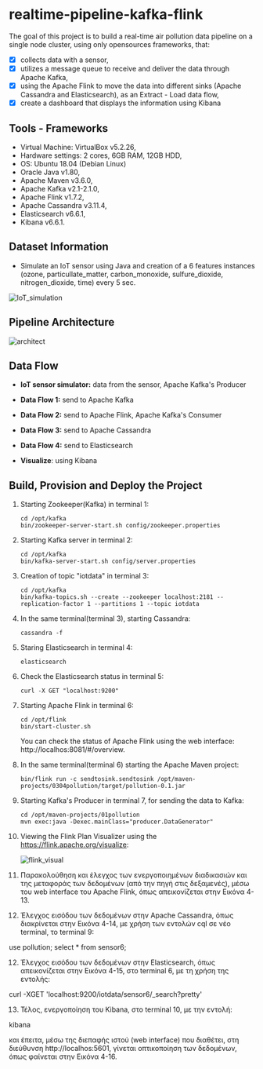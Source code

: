 # realtime-pipeline-kafka-flink
The goal of this project is to build a real-time air pollution data pipeline on a single node cluster, using only opensources frameworks, that:
- [x] collects data with a sensor, 
- [x] utilizes a message queue to receive and deliver the data through Apache Kafka,
- [x] using the Apache Flink to move the data into different sinks (Apache Cassandra and Elasticsearch), as an Extract - Load data flow, 
- [x] create a dashboard that displays the information using Kibana

## **Tools - Frameworks** ##
- Virtual Machine: VirtualBox v5.2.26, 
- Hardware settings: 2 cores, 6GB RAM, 12GB HDD, 
- OS: Ubuntu 18.04 (Debian Linux) 
- Oracle Java v1.80,
- Apache Maven v3.6.0,
- Apache Kafka v2.1-2.1.0,
- Apache Flink v1.7.2,
- Apache Cassandra v3.11.4,
- Elasticsearch v6.6.1,
- Kibana v6.6.1.


## Dataset Information ##
- Simulate an IoT sensor using Java and creation of a 6 features instances (ozone, particullate_matter, carbon_monoxide, sulfure_dioxide, nitrogen_dioxide, time)   every 5 sec.

![IoT_simulation](https://github.com/ioantsep/realtime-pipeline-kafka-flink/blob/main/images/IoT_simul.png)


## Pipeline Architecture ##

![architect](https://github.com/ioantsep/realtime-pipeline-kafka-flink/blob/main/images/architect_system.png)



## **Data Flow** ##
- __IoT sensor simulator:__ data from the sensor, Apache Kafka's Producer

- __Data Flow 1:__ send to Apache Kafka

- __Data Flow 2:__ send to Apache Flink, Apache Kafka's Consumer

- __Data Flow 3:__ send to Apache Cassandra

- __Data Flow 4:__ send to Elasticsearch

- __Visualize__: using Kibana


## **Build, Provision and Deploy the Project** ##
1. Starting Zookeeper(Kafka) in terminal 1: 
	```
	cd /opt/kafka
	bin/zookeeper-server-start.sh config/zookeeper.properties
	```

2. Starting Kafka server in terminal 2: 
	```
	cd /opt/kafka
	bin/kafka-server-start.sh config/server.properties 
	```

3. Creation of topic "iotdata" in terminal 3: 
	```
	cd /opt/kafka
	bin/kafka-topics.sh --create --zookeeper localhost:2181 --replication-factor 1 --partitions 1 --topic iotdata 
	```

4. In the same terminal(terminal 3), starting Cassandra: 
	```
	cassandra -f
	```
	
5. Staring Elasticsearch in terminal 4:
	```
	elasticsearch
	```
	
6. Check the Elasticsearch status in terminal 5:
	```
	curl -X GET "localhost:9200" 
	```
	
7. Starting Apache Flink in terminal 6: 
	```
	cd /opt/flink
	bin/start-cluster.sh
	```
   You can check the status of Apache Flink using the web interface: http://localhos:8081/#/overview. 
   
8. In the same terminal(terminal 6) starting the  Apache Maven project:
	```
	bin/flink run -c sendtosink.sendtosink /opt/maven-projects/0304pollution/target/pollution-0.1.jar 
	```
	
9. Starting Kafka's Producer in terminal 7, for sending the data to Kafka:
	```
	cd /opt/maven-projects/01pollution
	mvn exec:java -Dexec.mainClass="producer.DataGenerator" 
	```
	
10. Viewing the Flink Plan Visualizer using the https://flink.apache.org/visualize:

	![flink_visual](https://github.com/ioantsep/realtime-pipeline-kafka-flink/blob/main/images/flink_visual.png)


11.	Παρακολούθηση και έλεγχος των ενεργοποιημένων διαδικασιών και της μεταφοράς των δεδομένων (από την πηγή στις δεξαμενές), μέσω του web interface του Apache Flink, όπως απεικονίζεται στην Εικόνα 4-13.

11.	Έλεγχος εισόδου των δεδομένων στην Apache Cassandra, όπως διακρίνεται στην Εικόνα 4-14, με χρήση των εντολών cql σε νέο terminal, το terminal 9: 

use pollution;
select * from sensor6; 

12.	Έλεγχος εισόδου των δεδομένων στην Elasticsearch, όπως απεικονίζεται στην Εικόνα 4-15, στο terminal 6, με τη χρήση της εντολής: 

curl -XGET 'localhost:9200/iotdata/sensor6/_search?pretty'

13.	Τέλος, ενεργοποίηση του Kibana, στο terminal 10, με την εντολή: 

kibana

και έπειτα, μέσω της διεπαφής ιστού (web interface) που διαθέτει, στη διεύθυνση http://localhos:5601, γίνεται οπτικοποίηση των δεδομένων, όπως φαίνεται στην Εικόνα 4-16.

	
	
	
	

